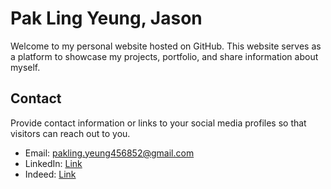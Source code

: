 # Pak Ling Yeung, Jason

Welcome to my personal website hosted on GitHub. This website serves as a platform to showcase my projects, portfolio, and share information about myself.

## Contact
Provide contact information or links to your social media profiles so that visitors can reach out to you.

- Email: pakling.yeung456852@gmail.com
- LinkedIn: [Link](https://www.linkedin.com/in/jasonyeungpakling/)
- Indeed: [Link](https://profile.indeed.com/p/jasony-1vr81m9)
